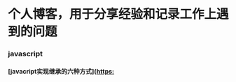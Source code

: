 # 个人博客，用于分享经验和记录工作上遇到的问题

### javascript
#### [javacript实现继承的六种方式]([https:](https://github.com/daytoywhy/cxx-blog/issues/1)
